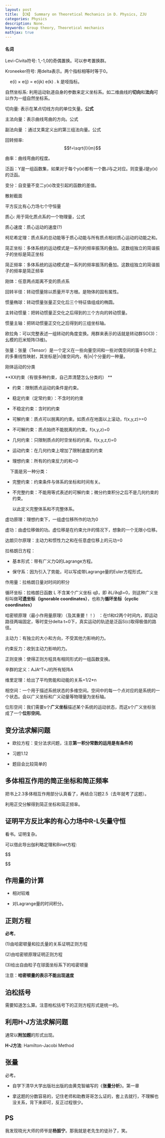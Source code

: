 ```yaml
---
layout: post
title: 【CN】 Summary on Theoretical Mechanics in D. Physics, ZJU
categories: Physics
description: None.
keywords: Group theory, Theoretical mechanics
mathjax: true
---
```


#### 名词

Levi-Civita符号: 1,-1,0的奇偶置换。可以参考置换群。

Kroneeker符号: 用delta表示。两个指标相等时等于0。

    e(i) × e(j) = e(ijk) e(k) . k 是哑指标。

自然坐标系: 利用运动轨道自身的参数来定义坐标系。如二维曲线的**切向**和**法向**可以作为一组自然坐标系。

切向量: 表示在某点切线方向的单位矢量。**公式**

主法向量：表示曲线弯曲的方向。公式

副法向量 ：通过叉乘定义出的第三组法向量。公式

回转频率: $$f=\sqrt{I}{m}$$

曲率：曲线弯曲的程度。

泛函：Y是一组函数集，如果对于每个y(x)都有一个数J与之对应。则变量J是y(x)的泛函。

变分：自变量不变二y(x)改变引起的函数的差值。

散射截面

平方反比有心力场七个守恒量

质心: 用于简化质点系的一个物理量，公式

质心速度：质心运动的速度(?)

柯尼希定理：质点系的总动能等于质心动能与所有质点相对质心运动的动能之和。

简正坐标：多体系统的运动模式是一系列的频率振荡的叠加。这数组独立的简谐振子的坐标是简正坐标

简正频率：多体系统的运动模式是一系列的频率振荡的叠加。这数组独立的简谐振子的频率是简正频率

刚体：任意两点距离不变的质点系

回转半径：转动惯量除以质量开平方根。是物体的固有属性。

惯量椭球：转动惯量张量正交化后三个特征值组成的椭圆。

主转动惯量：把转动惯量正交化之后得到的三个方向的转动惯量。

惯量主轴：把转动惯量正交化之后得到的三组坐标轴。

欧拉角：可以完整表述一组转动的角度变换。用群来表示的话就是转动群SO(3)：幺模的厄米矩阵(3维)。

张量：张量（Tensor）是一个定义在一些向量空间和一些对偶空间的笛卡尔积上的多重线性映射，其坐标是|n|维空间内，有|n|个分量的一种量。

刚体运动的分类

**XX约束（有很多种约束，自己弄清楚怎么分类的） **

- 约束：限制质点运动的条件是约束。

- 稳定约束（定常约束）：不含时的约束

- 不稳定约束：含时的约束

- 可解约束：质点可以脱离的约束。如质点在地面以上滚动，f(x,y,z)>=0

- 不可解约束：质点始终不能脱离的约束。f(x,y,z)=0

- 几何约束：只限制质点的时空坐标的约束。f(x,y,z,t)=0

- 运动约束：在几何约束上增加了限制速度的约束

- 理想约束：所有的约束反力的和=0

    下面是另一种分类：

- 完整约束：约束条件与体系的坐标和时间有关。

- 不完整约束：不能用等式表述的可解约束；微分约束积分之后不是几何约束的约束。
  
  以此定义完整体系和不完整体系。

虚功原理：理想约束下，一组虚位移所作的功为0

虚功：由虚位移做的功。虚位移是在约束允许的情况下，想象的一个无限小位移。

达朗贝尔原理：主动力和惯性力之和在任意虚位移上的元功=0

拉格朗日方程：

- 基本形式：带有广义力Q的Lagrange方程。

- 保守系：因为引入了势能，可以写成带Lagrange量的Euler方程形式。

作用量：拉格朗日量对时间的积分

循环坐标：拉格朗日函数 L 不含某个广义坐标 qβ，即 ∂L/∂qβ=0，则这种广义坐标叫做**可遗坐标（ignorable coordinates）**，也称为**循环坐标（cyclic coordinates）**

哈密顿原理（最小作用量原理）（及其重要！！） ：在t1和t2两个时间内，即运动路径两端固定，等时变分delta t=0下，真实运动的轨迹是泛函S(c)取得极值的路径。

主动力：有独立的大小和方向，不受其他力影响的力。

约束反力：收到主动力影响的力。

正则变换：使得正则方程具有相同形式的一组函数变换。

辛群的定义：AJA^T=J的所有矩阵A

维里定理：给出了平均势能和动能的关系<T>=1/2*n<V>

相空间：一个用于描述系统状态的多维空间。空间中的每一个点对应的是系统的一个状态。会以广义坐标和广义动量等物理量为坐标轴。

位形空间：我们需要s个**广义坐标**描述某个系统的运动状态，而这s个广义坐标张成了一个**位形空间**。

## 变分法求解问题

- 欧拉方程：变分法求问题，注意**第一积分常数的运用是有条件的**

- 习题1.12

- 题目会比较简单的

## 多体相互作用的简正坐标和简正频率

把书上2.3多体相互作用部分认真看了，再结合习题2.5（去年就考了这题）。

利用正交分解得到简正坐标和简正频率。

## 证明平方反比率的有心力场中R-L矢量守恒

看书。证明复杂。

可以借此导出伽利略定理和Binet方程: 

$$

$$

## 作用量的计算

- 相对较难

- 对Lagrange量的时间积分。

## 正则方程

**必考**。

(1)由哈密顿量和拉氏量的关系证明正则方程

(2)由哈密顿原理证明正则方程

(3)给出自由粒子在球面坐标系下的哈密顿量

注意：**哈密顿量的表示不能出现速度**

## 泊松括号

需要知道怎么算。注意柏松括号下的正则方程形式是统一的。

## 利用H-J方法求解问题

通常以**附加题**的形式出现。

**H-J方法**: Hamilton-Jacobi Method

## 张量

必考。

- 自学下清华大学出版社出版的由黄克智编写的《**张量分析**》。第一章

- 拿这题的分数容易的，记住老师和助教哥哥怎么证的，套上去就行，不理解也没关系，背下来即可，反正过程很少。

## PS

我发现晓光大师的师爷是**杨振宁**。那我就是老先生的徒孙了，笑。
